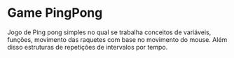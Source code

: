 # Game PingPong

Jogo de Ping pong simples no qual se trabalha conceitos de variáveis, funções, movimento das raquetes com base no movimento do mouse.
Além disso estruturas de repetições de intervalos por tempo.
